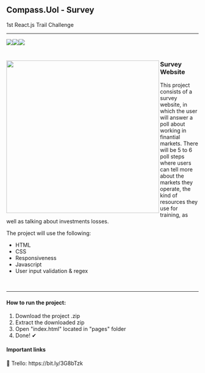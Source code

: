 ## Compass.Uol - Survey
1st React.js Trail Challenge

<hr>

<div style="display:flex;">
<img src="https://img.shields.io/badge/HTML5-E34F26?style=for-the-badge&logo=html5&logoColor=white">
<img src="https://img.shields.io/badge/CSS3-1572B6?style=for-the-badge&logo=css3&logoColor=white">
<img src="https://img.shields.io/badge/JavaScript-323330?style=for-the-badge&logo=javascript&logoColor=F7DF1E">
</div>

<br>

<section display="block";>
  <div>
  <img align="left" src="https://user-images.githubusercontent.com/71787801/208960885-f6e68106-ee7b-4e50-b53b-22f1f8511230.png" style="width:400px">
  </div>
  <div>
  <h3>Survey Website</h3>
  <p>This project consists of a survey website, in which the user will answer a poll about working in finantial markets. There will be 5 to 6 poll steps where users can tell more about the markets they operate, the kind of resources they use for training, as well as talking about investments losses. </p>
  <p>The project will use the following:</p>
  <ul>
  <li>HTML</li>
  <li>CSS</li>
  <li>Responsiveness</li>
  <li>Javascript</li>
  <li>User input validation & regex</li>
  </ul>

  </div>

</section>

<br><hr>

<section>
  <h4>How to run the project: </h4>
  <ol>
  <li>Download the project .zip</li>
  <li>Extract the downloaded zip</li>
  <li>Open "index.html" located in "pages" folder</li>
  <li>Done! ✔</li>
  </ol>
</section>

<section>
  <h4>Important links</h4>
  <p>🔗 Trello: https://bit.ly/3G8bTzk</p>
</section>
